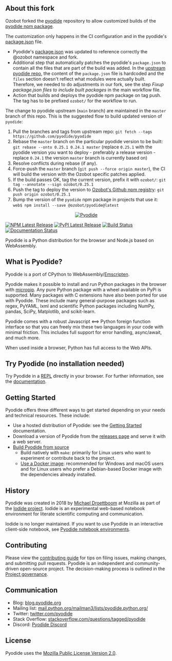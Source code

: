 ## About this fork

Ozobot forked the [pyodide](https://github.com/pyodide/pyodide) repository to allow customized builds of the [pyodide npm package](https://www.npmjs.com/package/pyodide).

The customization only happens in the CI configuration and in the pyodide's [package.json](./src/js/package.json) file.

- Pyodide's [package.json](./src/js/package.json) was updated to reference correctly the @ozobot namespace and fork.
- Additional step that automatically patches the pyodide's `package.json` to contain all the files that are part of the build was added. In the [upstream pyodide repo](https://github.com/pyodide/pyodide), the content of the `package.json` file is hardcoded and the `files` section doesn't reflect what modules were actually built. Therefore, we needed to do adjustments in our fork, see the step *Fixup package.json files to include built packages* in the main workflow file.
- Action that builds and deploys the pyodide npm package on tag push. The tag has to be prefixed `ozobot/` for the workflow to run.

The change to pyodide upstream (`main` branch) are maintained in the `master` branch of this repo. This is the suggested flow to build updated version of `pyodide`:

1. Pull the branches and tags from upstream repo: `git fetch --tags https://github.com/pyodide/pyodide`
2. Rebase the `master` branch on the particular pyodide version to be built: `git rebase --onto 0.25.1 0.24.1 master` (replace `0.25.1` with the pyodide version you want to deploy - preferably a release version - replace `0.24.1` the version `master` branch is currently based on)
3. Resolve conflicts during rebase (if any).
4. Force-push the `master` branch (`git push --force origin master`), the CI will build the version with the Ozobot specific patches applied.
5. If the build passes OK, tag the current version, prefix it with `ozobot/`: `git tag --annotate --sign ozobot/0.25.1`
6. Push the tag to deploy the version to [Ozobot's Github npm registry](https://github.com/ozobot/pyodide/pkgs/npm/pyodide): `git push origin ozobot/0.25.1`
7. Bump the version of the `pyodide` npm package in projects that use it: `web$ npm install --save @ozobot/pyodide@latest`


<div align="center">
  <a href="https://github.com/pyodide/pyodide">
  <img src="./docs/_static/img/pyodide-logo-readme.png" alt="Pyodide">
  </a>
</div>

[![NPM Latest Release](https://img.shields.io/npm/v/pyodide)](https://www.npmjs.com/package/pyodide)
[![PyPI Latest Release](https://img.shields.io/pypi/v/pyodide-py.svg)](https://pypi.org/project/pyodide-py/)
[![Build Status](https://circleci.com/gh/pyodide/pyodide.png)](https://circleci.com/gh/pyodide/pyodide)
[![Documentation Status](https://readthedocs.org/projects/pyodide/badge/?version=stable)](https://pyodide.readthedocs.io/?badge=stable)

Pyodide is a Python distribution for the browser and Node.js based on WebAssembly.

## What is Pyodide?

Pyodide is a port of CPython to WebAssembly/[Emscripten](https://emscripten.org/).

Pyodide makes it possible to install and run Python packages in the browser with
[micropip](https://micropip.pyodide.org/). Any pure
Python package with a wheel available on PyPi is supported. Many packages with C
extensions have also been ported for use with Pyodide. These include many
general-purpose packages such as regex, PyYAML, lxml and scientific Python
packages including NumPy, pandas, SciPy, Matplotlib, and scikit-learn.

Pyodide comes with a robust Javascript ⟺ Python foreign function interface so
that you can freely mix these two languages in your code with minimal friction.
This includes full support for error handling, async/await, and much more.

When used inside a browser, Python has full access to the Web APIs.

## Try Pyodide (no installation needed)

Try Pyodide in a
[REPL](https://pyodide.org/en/stable/console.html) directly in
your browser. For further information, see the
[documentation](https://pyodide.org/en/stable/).

## Getting Started

Pyodide offers three different ways to get started depending on your needs and
technical resources. These include:

- Use a hosted distribution of Pyodide: see the [Getting
  Started](https://pyodide.org/en/stable/usage/quickstart.html) documentation.
- Download a version of Pyodide from the [releases
  page](https://github.com/pyodide/pyodide/releases/) and serve it
  with a web server.
- [Build Pyodide from source](https://pyodide.org/en/stable/development/building-from-sources.html)
  - Build natively with `make`: primarily for Linux users who want to
    experiment or contribute back to the project.
  - [Use a Docker image](https://pyodide.org/en/stable/development/building-from-sources.html#using-docker):
    recommended for Windows and macOS users and for Linux users who prefer a
    Debian-based Docker image with the dependencies already installed.

## History

Pyodide was created in 2018 by [Michael Droettboom](https://github.com/mdboom)
at Mozilla as part of the [Iodide
project](https://github.com/iodide-project/iodide). Iodide is an experimental
web-based notebook environment for literate scientific computing and
communication.

Iodide is no longer maintained. If you want to use Pyodide in an interactive
client-side notebook, see [Pyodide notebook
environments](https://pyodide.org/en/stable/project/related-projects.html#notebook-environments-ides-repls).

## Contributing

Please view the [contributing
guide](https://pyodide.org/en/stable/development/contributing.html) for tips
on filing issues, making changes, and submitting pull requests. Pyodide is an
independent and community-driven open-source project. The decision-making
process is outlined in the [Project
governance](https://pyodide.org/en/stable/project/governance.html).

## Communication

- Blog: [blog.pyodide.org](https://blog.pyodide.org/)
- Mailing list: [mail.python.org/mailman3/lists/pyodide.python.org/](https://mail.python.org/mailman3/lists/pyodide.python.org/)
- Twitter: [twitter.com/pyodide](https://twitter.com/pyodide)
- Stack Overflow: [stackoverflow.com/questions/tagged/pyodide](https://stackoverflow.com/questions/tagged/pyodide)
- Discord: [Pyodide Discord](https://dsc.gg/pyodide)

## License

Pyodide uses the [Mozilla Public License Version
2.0](https://choosealicense.com/licenses/mpl-2.0/).
